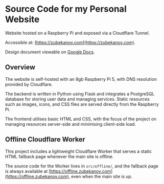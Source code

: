 # Source Code for my Personal Website

Website hosted on a Raspberry Pi and exposed via a Cloudflare Tunnel.  

Accessible at: [https://zubekanov.com](https://zubekanov.com).

Design document viewable on [Google Docs](https://docs.google.com/document/d/12hfty43L8W6g3G-6i6KKSfHclK3PIoREcdh7M0XXjBQ/edit?usp=sharing).

## Overview

The website is self-hosted with an 8gb Raspberry Pi 5, with DNS resolution provided by Cloudflare.

The backend is written in Python using Flask and integrates a PostgreSQL database for storing user data and managing services. Static resources such as images, icons, and CSS files are served directly from the Raspberry Pi.

The frontend utilises basic HTML and CSS, with the focus of the project on managing resources server-side and minimising client-side load.

## Offline Cloudflare Worker

This project includes a lightweight Cloudflare Worker that serves a static HTML fallback page whenever the main site is offline.

The source code for the Worker lives in `src/offline/`, and the fallback page is always available at [https://offline.zubekanov.com](https://offline.zubekanov.com), even when the main site is up.
